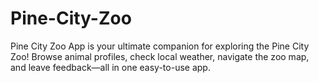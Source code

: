 # Pine-City-Zoo
Pine City Zoo App is your ultimate companion for exploring the Pine City Zoo! Browse animal profiles, check local weather, navigate the zoo map, and leave feedback—all in one easy-to-use app.
